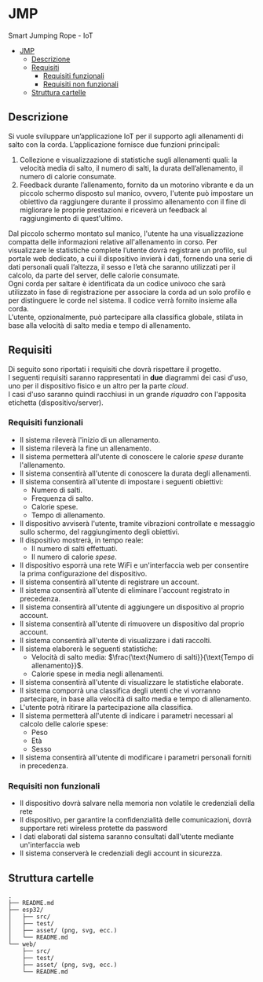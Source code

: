 # JMP

Smart Jumping Rope - IoT

- [JMP](#jmp)
  - [Descrizione](#descrizione)
  - [Requisiti](#requisiti)
    - [Requisiti funzionali](#requisiti-funzionali)
    - [Requisiti non funzionali](#requisiti-non-funzionali)
  - [Struttura cartelle](#struttura-cartelle)


## Descrizione

Si vuole sviluppare un’applicazione IoT per il supporto agli allenamenti di salto con la corda. 
L’applicazione fornisce due funzioni principali: 

1. Collezione e visualizzazione di statistiche sugli allenamenti quali: la velocità media di salto, il numero di salti, la durata dell’allenamento, il numero di calorie consumate. 
2. Feedback durante l’allenamento, fornito da un motorino vibrante e da un piccolo schermo disposto sul manico, ovvero, l'utente può impostare un obiettivo da raggiungere durante il prossimo allenamento con il fine di migliorare le proprie prestazioni e riceverà un feedback al raggiungimento di quest'ultimo.  

Dal piccolo schermo montato sul manico, l'utente ha una visualizzazione compatta delle informazioni relative all'allenamento in corso. Per visualizzare le statistiche complete l’utente dovrà registrare un profilo, sul portale web dedicato, a cui il dispositivo invierà i dati, fornendo una serie di dati personali quali l’altezza, il sesso e l’età che saranno utilizzati per il calcolo, da parte del server, delle calorie consumate.  
Ogni corda per saltare è identificata da un codice univoco che sarà utilizzato in fase di registrazione per associare la corda ad un solo profilo e per distinguere le corde nel sistema. Il codice verrà fornito insieme alla corda.  
L'utente, opzionalmente, può partecipare alla classifica globale, stilata in base alla velocità di salto media e tempo di allenamento.

## Requisiti

Di seguito sono riportati i requisiti che dovrà rispettare il progetto.  
I seguenti requisiti saranno rappresentati in **due** diagrammi dei casi d'uso, uno per il dispositivo fisico e un altro per la parte *cloud*.  
I casi d'uso saranno quindi racchiusi in un grande *riquadro* con l'apposita etichetta (dispositivo/server).  

### Requisiti funzionali

* Il sistema rileverà l'inizio di un allenamento.
* Il sistema rileverà la fine un allenamento.
* Il sistema permetterà all'utente di conoscere le calorie *spese* durante l'allenamento.
* Il sistema consentirà all'utente di conoscere la durata degli allenamenti.
* Il sistema consentirà all'utente di impostare i seguenti obiettivi:
  * Numero di salti.
  * Frequenza di salto.
  * Calorie spese.
  * Tempo di allenamento.
* Il dispositivo avviserà l'utente, tramite vibrazioni controllate e messaggio sullo schermo, del raggiungimento degli obiettivi.
* Il dispositivo mostrerà, in tempo reale:
  * Il numero di salti effettuati.
  * Il numero di calorie *spese*.
* Il dispositivo esporrà una rete WiFi e un'interfaccia web per consentire la prima configurazione del dispositivo.
* Il sistema consentirà all'utente di registrare un account.
* Il sistema consentirà all'utente di eliminare l'account registrato in precedenza.
* Il sistema consentirà all'utente di aggiungere un dispositivo al proprio account.
* Il sistema consentirà all'utente di rimuovere un dispositivo dal proprio account.
* Il sistema consentirà all'utente di visualizzare i dati raccolti.
* Il sistema elaborerà le seguenti statistiche:
  * Velocità di salto media: $\frac{\text{Numero di salti}}{\text{Tempo di allenamento}}$.
  * Calorie spese in media negli allenamenti.
* Il sistema consentirà all'utente di visualizzare le statistiche elaborate.
* Il sistema comporrà una classifica degli utenti che vi vorranno partecipare, in base alla velocità di salto media e tempo di allenamento.
* L'utente potrà ritirare la partecipazione alla classifica.
* Il sistema permetterà all'utente di indicare i parametri necessari al calcolo delle calorie spese:
  * Peso
  * Età
  * Sesso
* Il sistema consentirà all'utente di modificare i parametri personali forniti in precedenza.

### Requisiti non funzionali

* Il dispositivo dovrà salvare nella memoria non volatile le credenziali della rete
* Il dispositivo, per garantire la confidenzialità delle comunicazioni, dovrà supportare reti wireless protette da password
* I dati elaborati dal sistema saranno consultati dall'utente mediante un'interfaccia web
* Il sistema conserverà le credenziali degli account in sicurezza.

## Struttura cartelle

```
.
├── README.md
├── esp32/
│   ├── src/
│   ├── test/
│   ├── asset/ (png, svg, ecc.)
│   └── README.md
└── web/
    ├── src/
    ├── test/
    ├── asset/ (png, svg, ecc.)
    └── README.md
```
